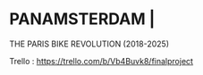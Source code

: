 # PANAMSTERDAM |
THE PARIS BIKE REVOLUTION (2018-2025) 




Trello : https://trello.com/b/Vb4Buvk8/finalproject
